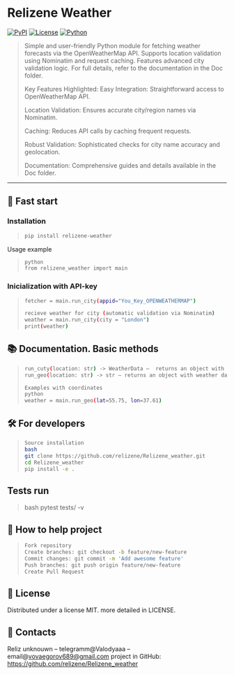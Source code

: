 # Relizene Weather

[![PyPI](https://img.shields.io/pypi/v/relizene-weather?color=blue)](https://pypi.org/project/relizene-weather/)
[![License](https://img.shields.io/badge/License-MIT-green.svg)](https://opensource.org/licenses/MIT)
[![Python](https://img.shields.io/badge/Python-3.8%2B-blue)](https://www.python.org/)

> Simple and user-friendly Python module for fetching weather forecasts via the OpenWeatherMap API.
> Supports location validation using Nominatim and request caching.
> Features advanced city validation logic. For full details, refer to the documentation in the Doc folder.
> 
> Key Features Highlighted:
> Easy Integration: Straightforward access to OpenWeatherMap API.
> 
> Location Validation: Ensures accurate city/region names via Nominatim.
> 
> Caching: Reduces API calls by caching frequent requests.
> 
> Robust Validation: Sophisticated checks for city name accuracy and geolocation.
> 
> Documentation: Comprehensive guides and details available in the Doc folder.

---

## 🚀 Fast start

### Installation
> ```bash
> pip install relizene-weather

Usage example
> ```bash
> python
> from relizene_weather import main
>

### Inicialization with API-key
> ```bash
> fetcher = main.run_city(appid="You_Key_OPENWEATHERMAP")
> 
> recieve weather for city (automatic validation via Nominatim)
> weather = main.run_city(city = "London")
> print(weather)
>

## 📚 Documentation. Basic methods
> ```bash
> run_cuty(location: str) -> WeatherData –  returns an object with weather data. 
> run_geo(location: str) -> str – returns an object with weather data. 
> 
> Examples with coordinates
> python
> weather = main.run_geo(lat=55.75, lon=37.61)
>

## 🛠️ For developers
> ```bash
> Source installation 
> bash
> git clone https://github.com/relizene/Relizene_weather.git
> cd Relizene_weather
> pip install -e .
>

## Tests run
> bash
> pytest tests/ -v
>

## 🤝 How to help project
> ```bash
> Fork repository
> Create branches: git checkout -b feature/new-feature
> Commit changes: git commit -m 'Add awesome feature'
> Push branches: git push origin feature/new-feature
> Create Pull Request

## 📜 License
Distributed under a license  MIT. more detailed in LICENSE.

## 📧 Contacts
Reliz unknouwn – telegramm@Valodyaaa – email@vovaegorov689@gmail.com
project in GitHub: https://github.com/relizene/Relizene_weather
